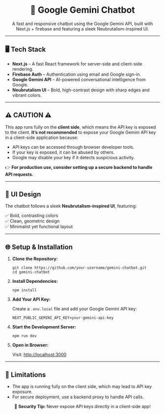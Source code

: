 <h1 align="center">🚀 Google Gemini Chatbot</h1>  

<p align="center">A fast and responsive chatbot using the Google Gemini API, built with Next.js + firebase and featuring a sleek Neubrutalism-inspired UI.</p>  

---

## 🖥️ Tech Stack  
<ul>
  <li><b>Next.js</b> – A fast React framework for server-side and client-side rendering.</li>
  <li><b>Firebase Auth</b> – Authentication using email and Google sign-in.</li>
  <li><b>Google Gemini API</b> – AI-powered conversational intelligence from Google.</li>
  <li><b>Neubrutalism UI</b> – Bold, high-contrast design with sharp edges and vibrant colors.</li>
</ul>  

---

## ⚠️ CAUTION ⚠️ 
<p>
This app runs fully on the <b>client side</b>, which means the API key is exposed to the client. 
<b>It’s not recommended</b> to expose your Google Gemini API key in a client-side application because:
</p>  

<ul>
  <li>API keys can be accessed through browser developer tools.</li>
  <li>If your key is exposed, it can be abused by others.</li>
  <li>Google may disable your key if it detects suspicious activity.</li>
</ul>  

👉 <b>For production use, consider setting up a secure backend to handle API requests.</b>  

---

## 🎨 UI Design  
<p>The chatbot follows a sleek <b>Neubrutalism-inspired UI</b>, featuring:</p>  

✅ Bold, contrasting colors  
✅ Clean, geometric design  
✅ Minimalist yet functional layout  

---

## 🌐 Setup & Installation  
<ol>
  <li>
    <b>Clone the Repository:</b>
    <pre><code>git clone https://github.com/your-username/gemini-chatbot.git  
cd gemini-chatbot</code></pre>
  </li>  

  <li>
    <b>Install Dependencies:</b>
    <pre><code>npm install</code></pre>
  </li>  

  <li>
    <b>Add Your API Key:</b>
    <p>Create a <code>.env.local</code> file and add your Google Gemini API key:</p>
    <pre><code>NEXT_PUBLIC_GEMINI_API_KEY=your-gemini-api-key</code></pre>
  </li>  

  <li>
    <b>Start the Development Server:</b>
    <pre><code>npm run dev</code></pre>
  </li>  

  <li>
    <b>Open in Browser:</b>
    <p>Visit: <a href="http://localhost:3000" target="_blank">http://localhost:3000</a></p>
  </li>  
</ol>  

---

## 🚧 Limitations  
<ul>
  <li>The app is running fully on the client side, which may lead to API key exposure.</li>
  <li>For secure deployment, use a backend proxy to handle API calls.</li>
</ul>  


<p align="center">🔐 <b>Security Tip:</b> Never expose API keys directly in a client-side app!</p>  
